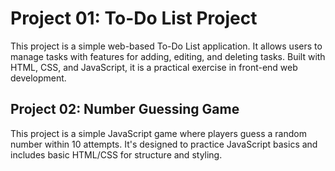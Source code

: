 # Project 01: To-Do List Project

This project is a simple web-based To-Do List application. It allows users to manage tasks with features for adding, editing, and deleting tasks. Built with HTML, CSS, and JavaScript, it is a practical exercise in front-end web development.

## Project 02: Number Guessing Game

This project is a simple JavaScript game where players guess a random number within 10 attempts. It's designed to practice JavaScript basics and includes basic HTML/CSS for structure and styling.
